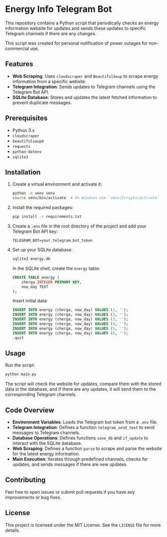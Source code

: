# Energy Info Telegram Bot

This repository contains a Python script that periodically checks an energy information website for updates and sends these updates to specific Telegram channels if there are any changes.

This script was created for personal notification of power outages for non-commercial use.

## Features

- **Web Scraping**: Uses `cloudscraper` and `BeautifulSoup` to scrape energy information from a specific website.
- **Telegram Integration**: Sends updates to Telegram channels using the Telegram Bot API.
- **SQLite Database**: Stores and updates the latest fetched information to prevent duplicate messages.

## Prerequisites

- Python 3.x
- `cloudscraper`
- `beautifulsoup4`
- `requests`
- `python-dotenv`
- `sqlite3`

## Installation

1. Create a virtual environment and activate it:
    ```bash
    python -m venv venv
    source venv/bin/activate  # On Windows use `venv\Scripts\activate`
    ```

2. Install the required packages:
    ```bash
    pip install -r requirements.txt
    ```

3. Create a `.env` file in the root directory of the project and add your Telegram Bot API key:
    ```plaintext
    TELEGRAM_BOT=your_telegram_bot_token
    ```

4. Set up your SQLite database:
    ```bash
    sqlite3 energy.db
    ```
    In the SQLite shell, create the `energy` table:
    ```sql
    CREATE TABLE energy (
        cherga INTEGER PRIMARY KEY,
        now_day TEXT
    );
    ```
    Insert initial data:
    ```sql
    INSERT INTO energy (cherga, now_day) VALUES (1, '');
    INSERT INTO energy (cherga, now_day) VALUES (2, '');
    INSERT INTO energy (cherga, now_day) VALUES (3, '');
    INSERT INTO energy (cherga, now_day) VALUES (4, '');
    INSERT INTO energy (cherga, now_day) VALUES (5, '');
    INSERT INTO energy (cherga, now_day) VALUES (6, '');
    .quit
    ```

## Usage

Run the script:
```bash
python main.py
```

The script will check the website for updates, compare them with the stored data in the database, and if there are any updates, it will send them to the corresponding Telegram channels.

## Code Overview

- **Environment Variables**: Loads the Telegram bot token from a `.env` file.
- **Telegram Integration**: Defines a function `telegram_send_text` to send messages to Telegram channels.
- **Database Operations**: Defines functions `save_db` and `if_update` to interact with the SQLite database.
- **Web Scraping**: Defines a function `parse` to scrape and parse the website for the latest energy information.
- **Main Execution**: Iterates through predefined channels, checks for updates, and sends messages if there are new updates.

## Contributing

Feel free to open issues or submit pull requests if you have any improvements or bug fixes.

## License

This project is licensed under the MIT License. See the `LICENSE` file for more details.
